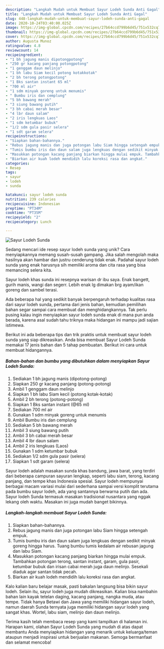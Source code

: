 ```yaml
---
description: "Langkah Mudah untuk Membuat Sayur Lodeh Sunda Anti Gagal"
title: "Langkah Mudah untuk Membuat Sayur Lodeh Sunda Anti Gagal"
slug: 448-langkah-mudah-untuk-membuat-sayur-lodeh-sunda-anti-gagal
date: 2020-10-24T03:40:00.025Z
image: https://img-global.cpcdn.com/recipes/27b64ccd799b6d45/751x532cq70/sayur-lodeh-sunda-foto-resep-utama.jpg
thumbnail: https://img-global.cpcdn.com/recipes/27b64ccd799b6d45/751x532cq70/sayur-lodeh-sunda-foto-resep-utama.jpg
cover: https://img-global.cpcdn.com/recipes/27b64ccd799b6d45/751x532cq70/sayur-lodeh-sunda-foto-resep-utama.jpg
author: Augusta Munoz
ratingvalue: 4.8
reviewcount: 14
recipeingredient:
- "1 bh jagung manis dipotongpotong"
- "250 gr kacang panjang potongpotong"
- "1 genggam daun melinjo"
- "1 bh labu Siam kecil potong kotakkotak"
- "2 bh terong potongpotong"
- "1 Bks santan instant 65 ml"
- "700 ml air"
- "1 sdm minyak goreng untuk menumis"
- " Bumbu iris dan cemplung"
- "5 bh bawang merah"
- "3 siung bawang putih"
- "3 bh cabai merah besar"
- "4 lbr daun salam"
- "2 iris lengkuas Laos"
- "1 sdm ketumbar bubuk"
- "1/2 sdm gula pasir selera"
- "1 sdt garam selera"
recipeinstructions:
- "Siapkan bahan-bahannya."
- "Rebus jagung manis dan juga potongan labu Siam hingga setengah empuk."
- "Tumis bumbu iris dan daun salam juga lengkuas dengan sedikit minyak goreng hingga harus. Tuang bumbu tumis kedalam air rebusan jagung dan labu Siam."
- "Masukkan potongan kacang panjang biarkan hingga mulai empuk. Tambahkan potongan terong, santan instant, garam, gula pasir, ketumbar bubuk dan irisan cabai merah juga daun melinjo. Sesekali diaduk agar santan tidak pecah."
- "Biarkan air kuah lodeh mendidih lalu koreksi rasa dan angkat."
categories:
- Resep
tags:
- sayur
- lodeh
- sunda

katakunci: sayur lodeh sunda 
nutrition: 239 calories
recipecuisine: Indonesian
preptime: "PT34M"
cooktime: "PT35M"
recipeyield: "2"
recipecategory: Lunch

---
```



![Sayur Lodeh Sunda](https://img-global.cpcdn.com/recipes/27b64ccd799b6d45/751x532cq70/sayur-lodeh-sunda-foto-resep-utama.jpg)

Sedang mencari ide resep sayur lodeh sunda yang unik? Cara menyiapkannya memang susah-susah gampang. Jika salah mengolah maka hasilnya akan hambar dan justru cenderung tidak enak. Padahal sayur lodeh sunda yang enak harusnya sih memiliki aroma dan cita rasa yang bisa memancing selera kita.

Sayur lodeh khas sunda ini resepnya warisan dr ibu saya. Enak bangett, gurih manis, wangi dan segerr. Lebih enak lg dimakan brg ayam/ikan goreng dan sambel terasi.

Ada beberapa hal yang sedikit banyak berpengaruh terhadap kualitas rasa dari sayur lodeh sunda, pertama dari jenis bahan, kemudian pemilihan bahan segar sampai cara membuat dan menghidangkannya. Tak perlu pusing kalau ingin menyiapkan sayur lodeh sunda enak di mana pun anda berada, karena asal sudah tahu triknya maka hidangan ini mampu jadi sajian istimewa.


Berikut ini ada beberapa tips dan trik praktis untuk membuat sayur lodeh sunda yang siap dikreasikan. Anda bisa membuat Sayur Lodeh Sunda memakai 17 jenis bahan dan 5 tahap pembuatan. Berikut ini cara untuk membuat hidangannya.

<!--inarticleads1-->

##### Bahan-bahan dan bumbu yang dibutuhkan dalam menyiapkan Sayur Lodeh Sunda:

1. Sediakan 1 bh jagung manis (dipotong-potong)
1. Siapkan 250 gr kacang panjang (potong-potong)
1. Ambil 1 genggam daun melinjo
1. Siapkan 1 bh labu Siam kecil (potong kotak-kotak)
1. Ambil 2 bh terong (potong-potong)
1. Siapkan 1 Bks santan instant (@65 ml)
1. Sediakan 700 ml air
1. Gunakan 1 sdm minyak goreng untuk menumis
1. Ambil  Bumbu iris dan cemplung
1. Sediakan 5 bh bawang merah
1. Ambil 3 siung bawang putih
1. Ambil 3 bh cabai merah besar
1. Ambil 4 lbr daun salam
1. Ambil 2 iris lengkuas (Laos)
1. Gunakan 1 sdm ketumbar bubuk
1. Sediakan 1/2 sdm gula pasir (selera)
1. Siapkan 1 sdt garam (selera)


Sayur lodeh adalah masakan sunda khas bandung, jawa barat, yang terdiri dari beberapa campuran sayuran lengkap, seperti labu siam, terong, kacang panjang, dan tempe khas Indonesia spesial. Sayur lodeh mempunyai berbagai macam variasi mulai dari sederhana sampai versi komplit terutama pada bumbu sayur lodeh, ada yang santannya berwarna putih dan ada. Sayur lodeh Sunda termasuk masakan tradisional nusantara yang nggak lekang oleh waktu. Masakan ini juga mudah banget bikinnya. 

<!--inarticleads2-->

##### Langkah-langkah membuat Sayur Lodeh Sunda:

1. Siapkan bahan-bahannya.
1. Rebus jagung manis dan juga potongan labu Siam hingga setengah empuk.
1. Tumis bumbu iris dan daun salam juga lengkuas dengan sedikit minyak goreng hingga harus. Tuang bumbu tumis kedalam air rebusan jagung dan labu Siam.
1. Masukkan potongan kacang panjang biarkan hingga mulai empuk. Tambahkan potongan terong, santan instant, garam, gula pasir, ketumbar bubuk dan irisan cabai merah juga daun melinjo. Sesekali diaduk agar santan tidak pecah.
1. Biarkan air kuah lodeh mendidih lalu koreksi rasa dan angkat.


Kalo kalian baru belajar masak, pasti bakalan langsung bisa bikin sayur lodeh. Selain itu, sayur lodeh juga mudah dikreasikan. Kalian bisa nambahin bahan lain kayak tetelan daging, kacang panjang, nangka muda, atau tempe. Tidak hanya Betawi dan Jawa yang memiliki hidangan sayur lodeh, namun daerah Sunda ternyata juga memiliki hidangan sayur lodeh yang sangat khas. Wortel, labu siam, melinjo dan daun melinjo. 

Terima kasih telah membaca resep yang kami tampilkan di halaman ini. Harapan kami, olahan Sayur Lodeh Sunda yang mudah di atas dapat membantu Anda menyiapkan hidangan yang menarik untuk keluarga/teman ataupun menjadi inspirasi untuk berjualan makanan. Semoga bermanfaat dan selamat mencoba!
